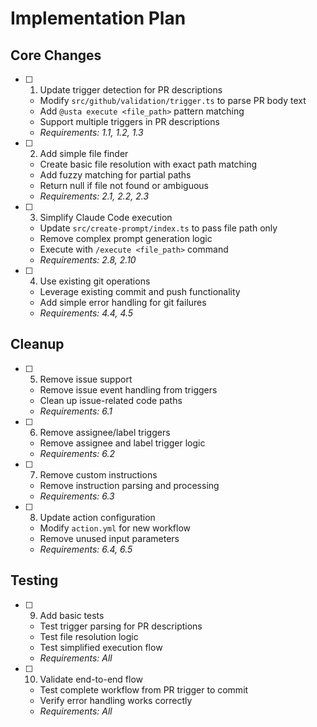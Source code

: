 # Implementation Plan

## Core Changes

- [ ] 1. Update trigger detection for PR descriptions

  - Modify `src/github/validation/trigger.ts` to parse PR body text
  - Add `@usta execute <file_path>` pattern matching
  - Support multiple triggers in PR descriptions
  - _Requirements: 1.1, 1.2, 1.3_

- [ ] 2. Add simple file finder

  - Create basic file resolution with exact path matching
  - Add fuzzy matching for partial paths
  - Return null if file not found or ambiguous
  - _Requirements: 2.1, 2.2, 2.3_

- [ ] 3. Simplify Claude Code execution

  - Update `src/create-prompt/index.ts` to pass file path only
  - Remove complex prompt generation logic
  - Execute with `/execute <file_path>` command
  - _Requirements: 2.8, 2.10_

- [ ] 4. Use existing git operations
  - Leverage existing commit and push functionality
  - Add simple error handling for git failures
  - _Requirements: 4.4, 4.5_

## Cleanup

- [ ] 5. Remove issue support

  - Remove issue event handling from triggers
  - Clean up issue-related code paths
  - _Requirements: 6.1_

- [ ] 6. Remove assignee/label triggers

  - Remove assignee and label trigger logic
  - _Requirements: 6.2_

- [ ] 7. Remove custom instructions

  - Remove instruction parsing and processing
  - _Requirements: 6.3_

- [ ] 8. Update action configuration
  - Modify `action.yml` for new workflow
  - Remove unused input parameters
  - _Requirements: 6.4, 6.5_

## Testing

- [ ] 9. Add basic tests

  - Test trigger parsing for PR descriptions
  - Test file resolution logic
  - Test simplified execution flow
  - _Requirements: All_

- [ ] 10. Validate end-to-end flow
  - Test complete workflow from PR trigger to commit
  - Verify error handling works correctly
  - _Requirements: All_
